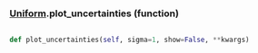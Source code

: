 ### [Uniform](Uniform.md).plot_uncertainties (function)


```py

def plot_uncertainties(self, sigma=1, show=False, **kwargs)

```



        


